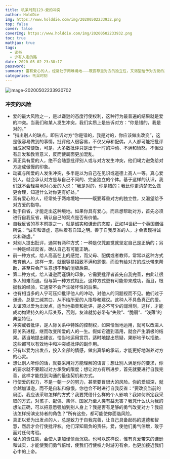 ```yaml
---
title: 吼呆时刻123-爱的冲突
author: HoldDie
img: https://www.holddie.com/img/20200502233932.png
top: false
cover: false
coverImg: https://www.holddie.com/img/20200502233932.png
toc: true
mathjax: true
tags:
  - 读书
  - 少有人走的路
date: 2020-05-02 23:38:17
password:
summary: 富有爱心的人，经常处于两难境地———既要尊重对方的独立性，又渴望给予对方爱的指导。
categories: 吼呆时刻
---
```


![image-20200502233930702](https://www.holddie.com/img/20200502233932.png)

### 冲突的风险

- 爱的最大风险之一，是以谦逊的态度行使权利，这种行为最普遍的结果就是爱的冲突。当我们和某人发生冲突，我们实质上是告诉对方：“你是错的，我是对的。”
- ”指出别人的缺点，即告诉对方“你是错的，我是对的，你应该做出改变”，这是很容易做到的事情。批评他人很容易，不仅父母和配偶，人人都可能把批评当成家常便饭，可是，大多数批评只是出于一时的冲动、不满和愤怒，不但没有启发和教育意义，反而使局面更加混乱。
- 真正具有爱的人，绝不会随意批评别人或与对方发生冲突，他们竭力避免给对方造成傲慢的印象。
- 动辄与所爱的人发生冲突，多半是以为自己在见识或道德上高人一等。真心爱别人，就会承认对方是与自己不同的、完全独立的个体。基于这样的认识，我们就不会轻易地对心爱的人说：“我是对的，你是错的；我比你更清楚怎么做更合理，知道什么对你更有好处。”
- 富有爱心的人，经常处于两难境地———既要尊重对方的独立性，又渴望给予对方爱的指导。
- 勤于自省，才能走出这种境地。如果你具有爱心，而且想帮助对方，首先必须进行自我反省，确认自己的观点是否有价值。
- 自我反省的基本前提之一，就是诚实和谦逊的态度，正如14世纪一个英国僧侣所说：“诚实和谦虚，意味着有自知之明。善于自我反省的人，才会表现得诚实和谦虚。”
- 对别人提出批评，通常有两种方式：一种是仅凭直觉就坚定自己是正确的；另一种是经过反省，确认自己有可能正确。
- 前一种方式，给人高高在上的感觉，而父母、配偶或者教师，常常以这种方式教育他人。这样一来，就很容易招致不满和怨恨，而没有给对方的成长带来帮助，甚至只会产生意想不到的消极后果。
- 第二种方式，给人谦逊而谨慎的印象，它需要批评者首先自我完善，由此让很多人知难而退。但与第一种方式相比，这种方式更有可能带来成功，而且，根据我的经验，它通常不会产生破坏性的后果。
- 也有相当多的人宁可压抑批评他人的冲动，对他人的问题视而不见。他们过于谦逊，总是三缄其口，从不给所爱的人指导和建议。这种人不具备真正的爱。
- 友谊须以爱为出发点，适当地指责和批评，是必不可少的润滑剂，这样，才能成功构建持久的人际关系，否则，友谊就势必带有“失败”、“脆弱”、“浅薄”的典型特征。
- 冲突或者批评，是人际关系中特殊的控制权，如果恰当地运用，就可以改进人际关系进程，继而改变所爱的人的一生。假如它遭到滥用，就会产生消极的结果。适当地提出建议，恰当地运用赏罚，适时地提出质疑，果断地予以拒绝，这些都可以有效地中和冲突或批评的副作用。
- 只有以爱为出发点，投入全部的情感，做出真挚的承诺，才能更好地滋养对方的心灵。
- 想让别人听你的话，就要采用对方能理解的语言；想让别人满足你的要求，你的要求就不要超过对方承受的限度；想让对方有所进步，首先就要进行自我完善，这样才能找到沟通的最佳契机和方式。
- 行使爱的权力，不是一朝一夕的努力，甚至要冒很大的风险。你的爱越深，就会越加谦逊，而不是自私和傲慢。你也会不时进行自我反省：“要改变当前的局面，我应该采取怎样的方式？我要凭借什么样的个人影响？我如何断定我采取的方式，对孩子、配偶、集体、国家乃至人类有益无害？我凭什么认为我的想法正确，可以把意愿强加到别人身上？我是否有足够的勇气改变对方？我应该怎样扮演支持者的角色？”所有这些，都可能使你面临风险。
- 真正以爱为出发点的人，总是致力于自我完善，让自己具备起码的道德和智慧，然后才会行使批评权。他们深知肩负的责任。爱，使他们勇气倍增，敢于面对任何考验。
- 强大的责任感，会使人更加谨慎而沉稳。也可以这样说，惟有真爱带来的谦逊和诚实，才能使我们勇气倍增，使我们行使权力时游刃有余，也更加接近我们心中的上帝。